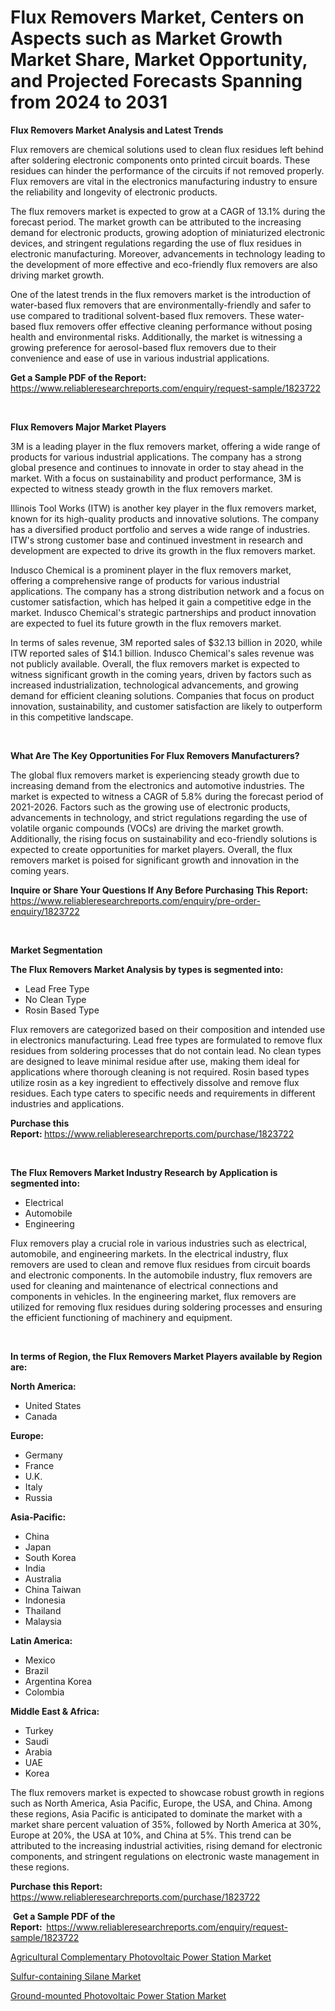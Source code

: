 <p><h1>Flux Removers Market, Centers on Aspects such as Market Growth Market Share, Market Opportunity, and Projected Forecasts Spanning from 2024 to 2031</h1></p><p><strong>Flux Removers Market Analysis and Latest Trends</strong></p>
<p><p>Flux removers are chemical solutions used to clean flux residues left behind after soldering electronic components onto printed circuit boards. These residues can hinder the performance of the circuits if not removed properly. Flux removers are vital in the electronics manufacturing industry to ensure the reliability and longevity of electronic products.</p><p>The flux removers market is expected to grow at a CAGR of 13.1% during the forecast period. The market growth can be attributed to the increasing demand for electronic products, growing adoption of miniaturized electronic devices, and stringent regulations regarding the use of flux residues in electronic manufacturing. Moreover, advancements in technology leading to the development of more effective and eco-friendly flux removers are also driving market growth.</p><p>One of the latest trends in the flux removers market is the introduction of water-based flux removers that are environmentally-friendly and safer to use compared to traditional solvent-based flux removers. These water-based flux removers offer effective cleaning performance without posing health and environmental risks. Additionally, the market is witnessing a growing preference for aerosol-based flux removers due to their convenience and ease of use in various industrial applications.</p></p>
<p><strong>Get a Sample PDF of the Report:&nbsp;</strong> <a href="https://www.reliableresearchreports.com/enquiry/request-sample/1823722">https://www.reliableresearchreports.com/enquiry/request-sample/1823722</a></p>
<p>&nbsp;</p>
<p><strong>Flux Removers Major Market Players</strong></p>
<p><p>3M is a leading player in the flux removers market, offering a wide range of products for various industrial applications. The company has a strong global presence and continues to innovate in order to stay ahead in the market. With a focus on sustainability and product performance, 3M is expected to witness steady growth in the flux removers market.</p><p>Illinois Tool Works (ITW) is another key player in the flux removers market, known for its high-quality products and innovative solutions. The company has a diversified product portfolio and serves a wide range of industries. ITW's strong customer base and continued investment in research and development are expected to drive its growth in the flux removers market.</p><p>Indusco Chemical is a prominent player in the flux removers market, offering a comprehensive range of products for various industrial applications. The company has a strong distribution network and a focus on customer satisfaction, which has helped it gain a competitive edge in the market. Indusco Chemical's strategic partnerships and product innovation are expected to fuel its future growth in the flux removers market.</p><p>In terms of sales revenue, 3M reported sales of $32.13 billion in 2020, while ITW reported sales of $14.1 billion. Indusco Chemical's sales revenue was not publicly available. Overall, the flux removers market is expected to witness significant growth in the coming years, driven by factors such as increased industrialization, technological advancements, and growing demand for efficient cleaning solutions. Companies that focus on product innovation, sustainability, and customer satisfaction are likely to outperform in this competitive landscape.</p></p>
<p>&nbsp;</p>
<p><strong>What Are The Key Opportunities For Flux Removers Manufacturers?</strong></p>
<p><p>The global flux removers market is experiencing steady growth due to increasing demand from the electronics and automotive industries. The market is expected to witness a CAGR of 5.8% during the forecast period of 2021-2026. Factors such as the growing use of electronic products, advancements in technology, and strict regulations regarding the use of volatile organic compounds (VOCs) are driving the market growth. Additionally, the rising focus on sustainability and eco-friendly solutions is expected to create opportunities for market players. Overall, the flux removers market is poised for significant growth and innovation in the coming years.</p></p>
<p><strong>Inquire or Share Your Questions If Any Before Purchasing This Report:</strong> <a href="https://www.reliableresearchreports.com/enquiry/pre-order-enquiry/1823722">https://www.reliableresearchreports.com/enquiry/pre-order-enquiry/1823722</a></p>
<p>&nbsp;</p>
<p><strong>Market Segmentation</strong></p>
<p><strong>The Flux Removers Market Analysis by types is segmented into:</strong></p>
<p><ul><li>Lead Free Type</li><li>No Clean Type</li><li>Rosin Based Type</li></ul></p>
<p><p>Flux removers are categorized based on their composition and intended use in electronics manufacturing. Lead free types are formulated to remove flux residues from soldering processes that do not contain lead. No clean types are designed to leave minimal residue after use, making them ideal for applications where thorough cleaning is not required. Rosin based types utilize rosin as a key ingredient to effectively dissolve and remove flux residues. Each type caters to specific needs and requirements in different industries and applications.</p></p>
<p><strong>Purchase this Report:&nbsp;</strong><a href="https://www.reliableresearchreports.com/purchase/1823722">https://www.reliableresearchreports.com/purchase/1823722</a></p>
<p>&nbsp;</p>
<p><strong>The Flux Removers Market Industry Research by Application is segmented into:</strong></p>
<p><ul><li>Electrical</li><li>Automobile</li><li>Engineering</li></ul></p>
<p><p>Flux removers play a crucial role in various industries such as electrical, automobile, and engineering markets. In the electrical industry, flux removers are used to clean and remove flux residues from circuit boards and electronic components. In the automobile industry, flux removers are used for cleaning and maintenance of electrical connections and components in vehicles. In the engineering market, flux removers are utilized for removing flux residues during soldering processes and ensuring the efficient functioning of machinery and equipment.</p></p>
<p>&nbsp;</p>
<p><strong>In terms of Region, the Flux Removers Market Players available by Region are:</strong></p>
<p>
    <p> <strong> North America: </strong>
        <ul>
            <li>United States</li>
            <li>Canada</li>
        </ul>
        </p> 
    <p> <strong> Europe: </strong>
        <ul>
            <li>Germany</li>
            <li>France</li>
            <li>U.K.</li>
            <li>Italy</li>
            <li>Russia</li>
        </ul>
        </p> 
    <p> <strong> Asia-Pacific: </strong>
        <ul>
            <li>China</li>
            <li>Japan</li>
            <li>South Korea</li>
            <li>India</li>
            <li>Australia</li>
            <li>China Taiwan</li>
            <li>Indonesia</li>
            <li>Thailand</li>
            <li>Malaysia</li>
        </ul>
        </p> 
    <p> <strong> Latin America: </strong>
        <ul>
            <li>Mexico</li>
            <li>Brazil</li>
            <li>Argentina Korea</li>
            <li>Colombia</li>
        </ul>
        </p> 
    <p> <strong> Middle East & Africa: </strong>
        <ul>
            <li>Turkey</li>
            <li>Saudi</li>
            <li>Arabia</li>
            <li>UAE</li>
            <li>Korea</li>
        </ul>
    </p>
    </p>
<p><p>The flux removers market is expected to showcase robust growth in regions such as North America, Asia Pacific, Europe, the USA, and China. Among these regions, Asia Pacific is anticipated to dominate the market with a market share percent valuation of 35%, followed by North America at 30%, Europe at 20%, the USA at 10%, and China at 5%. This trend can be attributed to the increasing industrial activities, rising demand for electronic components, and stringent regulations on electronic waste management in these regions.</p></p>
<p><strong>Purchase this Report: </strong><a href="https://www.reliableresearchreports.com/purchase/1823722">https://www.reliableresearchreports.com/purchase/1823722</a></p>
<p>&nbsp;<strong>Get a Sample PDF of the Report:&nbsp;&nbsp;</strong><a href="https://www.reliableresearchreports.com/enquiry/request-sample/1823722">https://www.reliableresearchreports.com/enquiry/request-sample/1823722</a></p>
<p><strong></strong></p>
<p><p><a href="https://view.publitas.com/reportprime-1/insights-into-agricultural-complementary-photovoltaic-power-station-market-size-analysing-market-share-trends-and-growth-from-2023-to-2030/">Agricultural Complementary Photovoltaic Power Station Market</a></p><p><a href="https://view.publitas.com/reportprime-1/sulfur-containing-silane-market-research-report-provides-thorough-industry-overview-which-offers-an-in-depth-analysis-of-product-trends-and-new-market-divisions/">Sulfur-containing Silane Market</a></p><p><a href="https://view.publitas.com/reportprime-1/ground-mounted-photovoltaic-power-station-market-size-and-examines-its-market-scope-with-a-primary-focus-on-growth-opportunities-and-forecasted-trends-spanning-from-2023-to-2030/">Ground-mounted Photovoltaic Power Station Market</a></p></p>